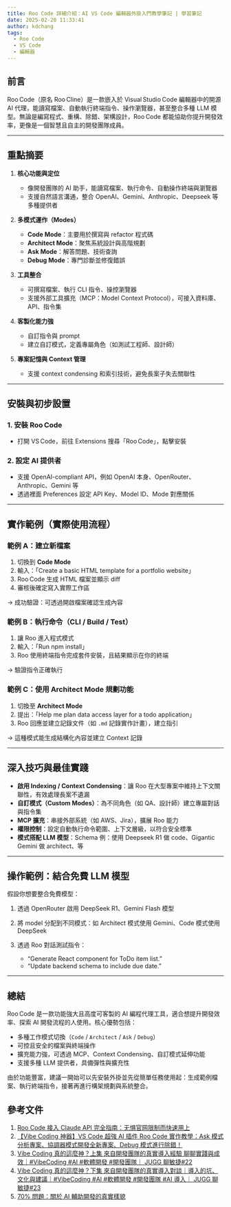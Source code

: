 ```yaml
---
title: Roo Code 詳細介紹：AI VS Code 編輯器外掛入門教學筆記 | 學習筆記
date: 2025-02-20 11:33:41
author: kdchang
tags:
  - Roo Code
  - VS Code
  - 編輯器
---
```


## 前言

Roo Code（原名 Roo Cline）是一款嵌入於 Visual Studio Code 編輯器中的開源 AI 代理，能讀寫檔案、自動執行終端指令、操作瀏覽器，甚至整合多種 LLM 模型。無論是編寫程式、重構、除錯、架構設計，Roo Code 都能協助你提升開發效率，更像是一個智慧且自主的開發團隊成員。

---

## 重點摘要

1. **核心功能與定位**

   - 像開發團隊的 AI 助手，能讀寫檔案、執行命令、自動操作終端與瀏覽器
   - 支援自然語言溝通，整合 OpenAI、Gemini、Anthropic、Deepseek 等多種提供者

2. **多模式運作（Modes）**

   - **Code Mode**：主要用於撰寫與 refactor 程式碼
   - **Architect Mode**：聚焦系統設計與高階規劃
   - **Ask Mode**：解答問題、技術查詢
   - **Debug Mode**：專門診斷並修復錯誤

3. **工具整合**

   - 可撰寫檔案、執行 CLI 指令、操控瀏覽器
   - 支援外部工具擴充（MCP：Model Context Protocol），可接入資料庫、API、指令集

4. **客製化能力強**

   - 自訂指令與 prompt
   - 建立自訂模式，定義專屬角色（如測試工程師、設計師）

5. **專案記憶與 Context 管理**

   - 支援 context condensing 和索引技術，避免長案子失去關聯性

---

## 安裝與初步設置

### 1. 安裝 Roo Code

- 打開 VS Code，前往 Extensions 搜尋「Roo Code」，點擊安裝

### 2. 設定 AI 提供者

- 支援 OpenAI-compliant API，例如 OpenAI 本身、OpenRouter、Anthropic、Gemini 等
- 透過裡面 Preferences 設定 API Key、Model ID、Mode 對應關係

---

## 實作範例（實際使用流程）

### 範例 A：建立新檔案

1. 切換到 **Code Mode**
2. 輸入：「Create a basic HTML template for a portfolio website」
3. Roo Code 生成 HTML 檔案並顯示 diff
4. 審核後確定寫入實際工作區

→ 成功驗證：可透過開啟檔案確認生成內容

### 範例 B：執行命令（CLI / Build / Test）

1. 讓 Roo 進入程式模式
2. 輸入：「Run npm install」
3. Roo 使用終端指令完成套件安裝，且結果顯示在你的終端

→ 驗證指令正確執行

### 範例 C：使用 Architect Mode 規劃功能

1. 切換至 **Architect Mode**
2. 提出：「Help me plan data access layer for a todo application」
3. Roo 回應並建立記錄文件（如 `.md` 記錄實作計畫），建立指引

→ 這種模式能生成結構化內容並建立 Context 記錄

---

## 深入技巧與最佳實踐

- **啟用 Indexing / Context Condensing**：讓 Roo 在大型專案中維持上下文關聯性，有效處理長案不遺漏
- **自訂模式（Custom Modes）**：為不同角色（如 QA、設計師）建立專屬對話與指令集
- **MCP 擴充**：串接外部系統（如 AWS、Jira），擴展 Roo 能力
- **權限控制**：設定自動執行命令範圍、上下文層級，以符合安全標準
- **模式搭配 LLM 模型**：Schema 例：使用 Deepseek R1 做 code、Gigantic Gemini 做 architect、等

---

## 操作範例：結合免費 LLM 模型

假設你想要整合免費模型：

1. 透過 OpenRouter 啟用 DeepSeek R1、Gemini Flash 模型
2. 將 model 分配到不同模式：如 Architect 模式使用 Gemini、Code 模式使用 DeepSeek
3. 透過 Roo 對話測試指令：

   - “Generate React component for ToDo item list.”
   - “Update backend schema to include due date.”

---

## 總結

Roo Code 是一款功能強大且高度可客製的 AI 編程代理工具，適合想提升開發效率、探索 AI 開發流程的人使用。核心優勢包括：

- 多種工作模式切換（`Code` / `Architect` / `Ask` / `Debug`）
- 可控且安全的檔案與終端操作
- 擴充能力強，可透過 MCP、Context Condensing、自訂模式延伸功能
- 支援多種 LLM 提供者，具備彈性與擴充性

由於功能豐富，建議一開始可以先安裝外掛並先從簡單任務使用起：生成範例檔案、執行終端指令，接著再進行構架規劃與系統整合。

## 參考文件

1. [Roo Code 接入 Claude API 完全指南：无惧官网限制而快速用上](https://help.apiyi.com/roo-code-claude-api-integration-guide.html)
2. [【Vibe Coding 神器】VS Code 超強 AI 插件 Roo Code 實作教學：Ask 模式分析專案、協調器模式開發全新專案、Debug 模式進行除錯！](https://www.youtube.com/watch?v=c5pDWj-zLDQ)
3. [Vibe Coding 真的這麼神？上集 來自開發團隊的真實導入經驗 聊聊實踐與成效｜#VibeCoding #AI #軟體開發 #開發團隊｜ JUGG 聊敏捷#22](https://www.youtube.com/watch?v=Vb8Vgs5sZiA)
4. [Vibe Coding 真的這麼神？下集 來自開發團隊的真實導入對談｜導入的坑、文化與建議｜#VibeCoding #AI #軟體開發 #開發團隊 #AI 導入｜ JUGG 聊敏捷#23](https://www.youtube.com/watch?v=eZWVzTd3mkU)
5. [70% 問題：關於 AI 輔助開發的真實樣貌](https://www.thingsaboutweb.dev/zh-TW/posts/the-70-percent-problem#%E8%87%AA%E4%B8%BB%E4%BD%86%E5%8F%97%E5%BC%95%E5%B0%8)
